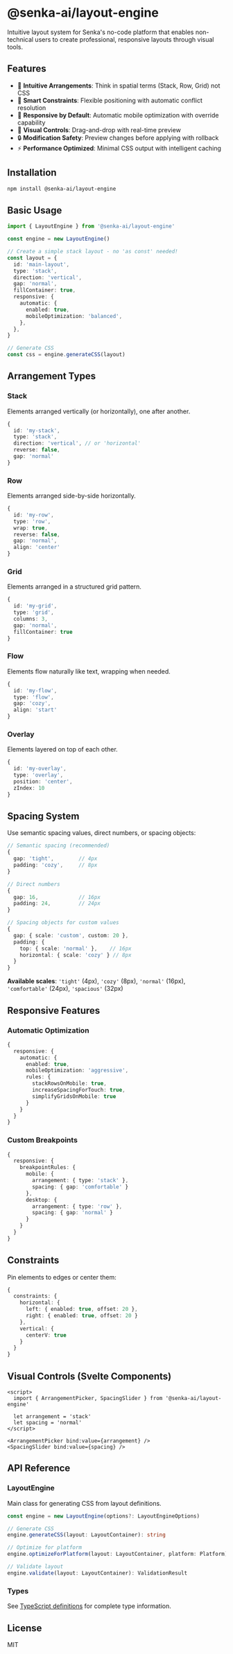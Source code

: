 # @senka-ai/layout-engine

Intuitive layout system for Senka's no-code platform that enables non-technical users to create professional, responsive layouts through visual tools.

## Features

- 🎯 **Intuitive Arrangements**: Think in spatial terms (Stack, Row, Grid) not CSS
- 📐 **Smart Constraints**: Flexible positioning with automatic conflict resolution
- 📱 **Responsive by Default**: Automatic mobile optimization with override capability
- 🎨 **Visual Controls**: Drag-and-drop with real-time preview
- 🔒 **Modification Safety**: Preview changes before applying with rollback
- ⚡ **Performance Optimized**: Minimal CSS output with intelligent caching

## Installation

```bash
npm install @senka-ai/layout-engine
```

## Basic Usage

```typescript
import { LayoutEngine } from '@senka-ai/layout-engine'

const engine = new LayoutEngine()

// Create a simple stack layout - no 'as const' needed!
const layout = {
  id: 'main-layout',
  type: 'stack',
  direction: 'vertical',
  gap: 'normal',
  fillContainer: true,
  responsive: {
    automatic: {
      enabled: true,
      mobileOptimization: 'balanced',
    },
  },
}

// Generate CSS
const css = engine.generateCSS(layout)
```

## Arrangement Types

### Stack

Elements arranged vertically (or horizontally), one after another.

```typescript
{
  id: 'my-stack',
  type: 'stack',
  direction: 'vertical', // or 'horizontal'
  reverse: false,
  gap: 'normal'
}
```

### Row

Elements arranged side-by-side horizontally.

```typescript
{
  id: 'my-row',
  type: 'row',
  wrap: true,
  reverse: false,
  gap: 'normal',
  align: 'center'
}
```

### Grid

Elements arranged in a structured grid pattern.

```typescript
{
  id: 'my-grid',
  type: 'grid',
  columns: 3,
  gap: 'normal',
  fillContainer: true
}
```

### Flow

Elements flow naturally like text, wrapping when needed.

```typescript
{
  id: 'my-flow',
  type: 'flow',
  gap: 'cozy',
  align: 'start'
}
```

### Overlay

Elements layered on top of each other.

```typescript
{
  id: 'my-overlay',
  type: 'overlay',
  position: 'center',
  zIndex: 10
}
```

## Spacing System

Use semantic spacing values, direct numbers, or spacing objects:

```typescript
// Semantic spacing (recommended)
{
  gap: 'tight',        // 4px
  padding: 'cozy',     // 8px
}

// Direct numbers
{
  gap: 16,             // 16px
  padding: 24,         // 24px
}

// Spacing objects for custom values
{
  gap: { scale: 'custom', custom: 20 },
  padding: {
    top: { scale: 'normal' },    // 16px
    horizontal: { scale: 'cozy' } // 8px
  }
}
```

**Available scales**: `'tight'` (4px), `'cozy'` (8px), `'normal'` (16px), `'comfortable'` (24px), `'spacious'` (32px)

## Responsive Features

### Automatic Optimization

```typescript
{
  responsive: {
    automatic: {
      enabled: true,
      mobileOptimization: 'aggressive',
      rules: {
        stackRowsOnMobile: true,
        increaseSpacingForTouch: true,
        simplifyGridsOnMobile: true
      }
    }
  }
}
```

### Custom Breakpoints

```typescript
{
  responsive: {
    breakpointRules: {
      mobile: {
        arrangement: { type: 'stack' },
        spacing: { gap: 'comfortable' }
      },
      desktop: {
        arrangement: { type: 'row' },
        spacing: { gap: 'normal' }
      }
    }
  }
}
```

## Constraints

Pin elements to edges or center them:

```typescript
{
  constraints: {
    horizontal: {
      left: { enabled: true, offset: 20 },
      right: { enabled: true, offset: 20 }
    },
    vertical: {
      centerV: true
    }
  }
}
```

## Visual Controls (Svelte Components)

```svelte
<script>
  import { ArrangementPicker, SpacingSlider } from '@senka-ai/layout-engine'

  let arrangement = 'stack'
  let spacing = 'normal'
</script>

<ArrangementPicker bind:value={arrangement} />
<SpacingSlider bind:value={spacing} />
```

## API Reference

### LayoutEngine

Main class for generating CSS from layout definitions.

```typescript
const engine = new LayoutEngine(options?: LayoutEngineOptions)

// Generate CSS
engine.generateCSS(layout: LayoutContainer): string

// Optimize for platform
engine.optimizeForPlatform(layout: LayoutContainer, platform: Platform): LayoutContainer

// Validate layout
engine.validate(layout: LayoutContainer): ValidationResult
```

### Types

See [TypeScript definitions](./dist/index.d.ts) for complete type information.

## License

MIT

